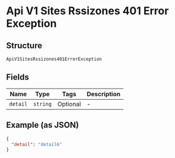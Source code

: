 
# Api V1 Sites Rssizones 401 Error Exception

## Structure

`ApiV1SitesRssizones401ErrorException`

## Fields

| Name | Type | Tags | Description |
|  --- | --- | --- | --- |
| `detail` | `string` | Optional | - |

## Example (as JSON)

```json
{
  "detail": "detail6"
}
```

